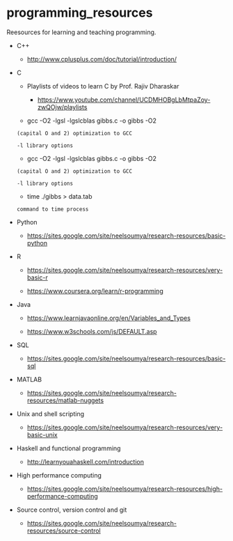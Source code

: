 # programming_resources

Reesources for learning and teaching programming.

*   C++

      *  http://www.cplusplus.com/doc/tutorial/introduction/

* C

     * Playlists of videos to learn C by Prof. Rajiv Dharaskar 
     
          * https://www.youtube.com/channel/UCDMHOBgLbMtpaZoy-zwQOjw/playlists

     * gcc -O2 -lgsl -lgslcblas gibbs.c -o gibbs
      -O2 
      
      (capital O and 2) optimization to GCC
      
      -l library options
      
     * gcc -O2 -lgsl -lgslcblas gibbs.c -o gibbs
      -O2 
      
      (capital O and 2) optimization to GCC
      
      -l library options

     * time ./gibbs > data.tab
      
      command to time process 
        
* Python

     * https://sites.google.com/site/neelsoumya/research-resources/basic-python


* R

     * https://sites.google.com/site/neelsoumya/research-resources/very-basic-r     

     * https://www.coursera.org/learn/r-programming

* Java

     * https://www.learnjavaonline.org/en/Variables_and_Types

     * https://www.w3schools.com/js/DEFAULT.asp

* SQL

     * https://sites.google.com/site/neelsoumya/research-resources/basic-sql

* MATLAB

     * https://sites.google.com/site/neelsoumya/research-resources/matlab-nuggets
     

* Unix and shell scripting

     * https://sites.google.com/site/neelsoumya/research-resources/very-basic-unix


* Haskell and functional programming

     * http://learnyouahaskell.com/introduction

* High performance computing

     * https://sites.google.com/site/neelsoumya/research-resources/high-performance-computing

* Source control, version control and git

     * https://sites.google.com/site/neelsoumya/research-resources/source-control
